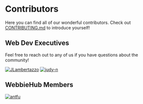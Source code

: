 # Contributors
Here you can find all of our wonderful contributors. Check out [CONTRIBUTING.md](https://github.com/WebbieHub/introductions/blob/main/CONTRIBUTING.md) to introduce yourself!
## Web Dev Executives
Feel free to reach out to any of us if you have questions about the community!

[![JLambertazzo](https://avatars.githubusercontent.com/JLambertazzo?size=100)](https://github.com/JLambertazzo)
[![judy-n](https://avatars.githubusercontent.com/judy-n?size=100)](https://github.com/judy-n)

## WebbieHub Members
<!-- [![{GH-USERNAME}](https://avatars.githubusercontent.com/{GH-USERNAME}?size=100)](https://github.com/{GH-USERNAME}) -->
[![antfu](https://avatars.githubusercontent.com/antfu?size=100)](https://github.com/antfu)

